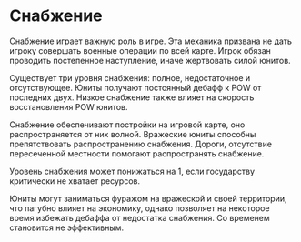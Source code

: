 # Снабжение

Снабжение играет важную роль в игре.
Эта механика призвана не дать игроку совершать военные операции по всей карте.
Игрок обязан проводить постепенное наступление, иначе жертвовать силой юнитов.

Существует три уровня снабжения: полное, недостаточное и отсутствующее.
Юниты получают постоянный дебафф к POW от последних двух.
Низкое снабжение также влияет на скорость восстановления POW юнитов.

Снабжение обеспечивают постройки на игровой карте, оно распространяется от них волной.
Вражеские юниты способны препятствовать распространению снабжения. 
Дороги, отсутствие пересеченной местности помогают распространять снабжение.

Уровень снабжения может понижаться на 1, если государству критически не хватает ресурсов.

Юниты могут заниматься фуражом на вражеской и своей территории, что пагубно влияет на экономику,
однако позволяет на некоторое время избежать дебаффа от недостатка снабжения. Со временем
становится не эффективным.
